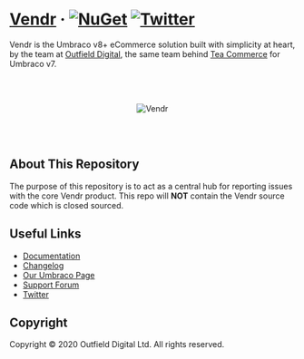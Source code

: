 # [Vendr](https://getvendr.net) &middot; [![NuGet](https://img.shields.io/nuget/v/Vendr.svg?style=modern&label=nuget)](https://www.nuget.org/packages/Vendr/) [![Twitter](https://img.shields.io/twitter/follow/Vendr.svg?style=social&label=Follow)](https://twitter.com/intent/follow?screen_name=heyvendr)

Vendr is the Umbraco v8+ eCommerce solution built with simplicity at heart, by the team at [Outfield Digital](https://outfield.digital), the same team behind [Tea Commerce](https://teacommerce.net) for Umbraco v7.

<br /><br />
<p align="center">
  <img src="assets/vendr.png" alt="Vendr">
</p>
<br /><br />

## About This Repository

The purpose of this repository is to act as a central hub for reporting issues with the core Vendr product. This repo will **NOT** contain the Vendr source code which is closed sourced.

## Useful Links

* [Documentation](https://vendr.net/docs/)
* [Changelog](https://vendr.net/docs/core/changelog/)
* [Our Umbraco Page](https://our.umbraco.com/packages/website-utilities/vendr/)
* [Support Forum](https://our.umbraco.com/packages/website-utilities/vendr/vendr-support/)
* [Twitter](https://twitter.com/heyvendr)

## Copyright

Copyright © 2020 Outfield Digital Ltd. All rights reserved.
